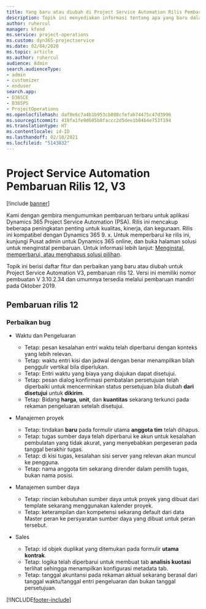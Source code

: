 ```yaml
---
title: Yang baru atau diubah di Project Service Automation Rilis Pembaruan 12, V3
description: Topik ini menyediakan informasi tentang apa yang baru dalam Project Service Automation Rilis Pembaruan 12, V3.
author: ruhercul
manager: kfend
ms.service: project-operations
ms.custom: dyn365-projectservice
ms.date: 02/04/2020
ms.topic: article
ms.author: ruhercul
audience: Admin
search.audienceType:
- admin
- customizer
- enduser
search.app:
- D365CE
- D365PS
- ProjectOperations
ms.openlocfilehash: daf0e6c7a4b1b953cb808cfefab74475c47d3996
ms.sourcegitcommit: 418fa1fe9d605b8faccc2d5dee1b04b4e753f194
ms.translationtype: HT
ms.contentlocale: id-ID
ms.lasthandoff: 02/10/2021
ms.locfileid: "5143832"
---
```

# <a name="project-service-automation-update-release-12-v3"></a>Project Service Automation Pembaruan Rilis 12, V3

[!include [banner](../includes/psa-now-project-operations.md)]

Kami dengan gembira mengumumkan pembaruan terbaru untuk aplikasi Dynamics 365 Project Service Automation (PSA). Rilis ini mencakup beberapa peningkatan penting untuk kualitas, kinerja, dan kegunaan. Rilis ini kompatibel dengan Dynamics 365 9. x. Untuk memperbarui ke rilis ini, kunjungi Pusat admin untuk Dynamics 365 online, dan buka halaman solusi untuk menginstal pembaruan. Untuk informasi lebih lanjut: [Menginstal, memperbarui, atau menghapus solusi pilihan](https://docs.microsoft.com/power-platform/admin/install-remove-preferred-solution).

Topik ini berisi daftar fitur dan perbaikan yang baru atau diubah untuk Project Service Automation V3, pembaruan rilis 12. Versi ini memiliki nomor pembuatan V 3.10.2.34 dan umumnya tersedia melalui pembaruan mandiri pada Oktober 2019.

## <a name="update-release-12"></a>Pembaruan rilis 12

### <a name="bug-fixes"></a>Perbaikan bug

- Waktu dan Pengeluaran

    - Tetap: pesan kesalahan entri waktu telah diperbarui dengan konteks yang lebih relevan.
    - Tetap: waktu entri kisi dan jadwal dengan benar menampilkan bilah penggulir vertikal bila diperlukan.
    - Tetap: Entri waktu yang biaya yang diajukan dapat disetujui.
    - Tetap: pesan dialog konfirmasi pembatalan persetujuan telah diperbaiki untuk mencerminkan status persetujuan bila diubah **dari disetujui** untuk **dikirim**.
    - Tetap: Bidang **harga**, **unit**, dan **kuantitas** sekarang terkunci pada rekaman pengeluaran setelah disetujui.

- Manajemen proyek

    - Tetap: tindakan **baru** pada formulir utama **anggota tim** telah dihapus.
    - Tetap: tugas sumber daya telah diperbarui ke akun untuk kesalahan pembulatan yang tidak akurat, yang menyebabkan pergeseran pada tanggal berakhir tugas.
    - Tetap: di kisi tugas, kesalahan sisi server yang relevan akan muncul ke pengguna.
    - Tetap: nama anggota tim sekarang dirender dalam pemilih tugas, bukan nama posisi.

- Manajemen sumber daya

    - Tetap: rincian kebutuhan sumber daya untuk proyek yang dibuat dari template sekarang menggunakan kalender proyek.
    - Tetap: keterampilan dan kompetensi sekarang default dari data Master peran ke persyaratan sumber daya yang dibuat untuk peran tersebut.

- Sales

    - Tetap: id objek duplikat yang ditemukan pada formulir **utama kontrak**.
    - Tetap: logika telah diperbarui untuk membuat tab **analisis kuotasi** terlihat sehingga menampilkan konfigurasi metadata tab.
    - Tetap: tanggal akuntansi pada rekaman aktual sekarang berasal dari tanggal waktu/tanggal entri pengeluaran dan bukan tanggal persetujuan.


[!INCLUDE[footer-include](../includes/footer-banner.md)]